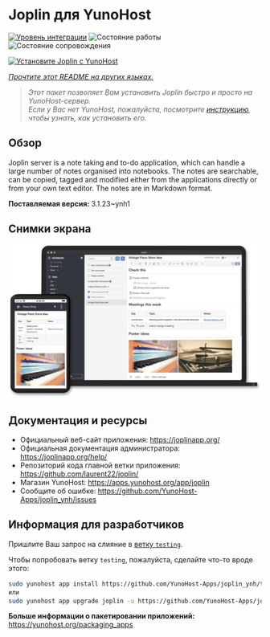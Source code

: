 <!--
Важно: этот README был автоматически сгенерирован <https://github.com/YunoHost/apps/tree/master/tools/readme_generator>
Он НЕ ДОЛЖЕН редактироваться вручную.
-->

# Joplin для YunoHost

[![Уровень интеграции](https://dash.yunohost.org/integration/joplin.svg)](https://ci-apps.yunohost.org/ci/apps/joplin/) ![Состояние работы](https://ci-apps.yunohost.org/ci/badges/joplin.status.svg) ![Состояние сопровождения](https://ci-apps.yunohost.org/ci/badges/joplin.maintain.svg)

[![Установите Joplin с YunoHost](https://install-app.yunohost.org/install-with-yunohost.svg)](https://install-app.yunohost.org/?app=joplin)

*[Прочтите этот README на других языках.](./ALL_README.md)*

> *Этот пакет позволяет Вам установить Joplin быстро и просто на YunoHost-сервер.*  
> *Если у Вас нет YunoHost, пожалуйста, посмотрите [инструкцию](https://yunohost.org/install), чтобы узнать, как установить его.*

## Обзор

Joplin server is a note taking and to-do application, which can handle a large number of notes organised into notebooks. The notes are searchable, can be copied, tagged and modified either from the applications directly or from your own text editor. The notes are in Markdown format.

**Поставляемая версия:** 3.1.23~ynh1

## Снимки экрана

![Снимок экрана Joplin](./doc/screenshots/screenshot.png)

## Документация и ресурсы

- Официальный веб-сайт приложения: <https://joplinapp.org/>
- Официальная документация администратора: <https://joplinapp.org/help/>
- Репозиторий кода главной ветки приложения: <https://github.com/laurent22/joplin/>
- Магазин YunoHost: <https://apps.yunohost.org/app/joplin>
- Сообщите об ошибке: <https://github.com/YunoHost-Apps/joplin_ynh/issues>

## Информация для разработчиков

Пришлите Ваш запрос на слияние в [ветку `testing`](https://github.com/YunoHost-Apps/joplin_ynh/tree/testing).

Чтобы попробовать ветку `testing`, пожалуйста, сделайте что-то вроде этого:

```bash
sudo yunohost app install https://github.com/YunoHost-Apps/joplin_ynh/tree/testing --debug
или
sudo yunohost app upgrade joplin -u https://github.com/YunoHost-Apps/joplin_ynh/tree/testing --debug
```

**Больше информации о пакетировании приложений:** <https://yunohost.org/packaging_apps>
